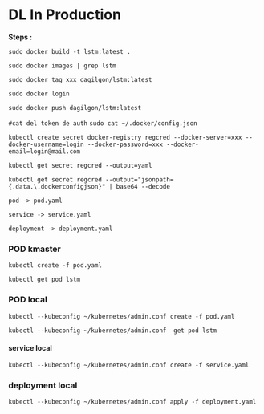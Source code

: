# DL In Production
**Steps :**

`sudo docker build -t lstm:latest .`

`sudo docker images | grep lstm`

`sudo docker tag xxx dagilgon/lstm:latest`

`sudo docker login`

`sudo docker push dagilgon/lstm:latest`

`#cat del token de auth`
`sudo cat ~/.docker/config.json`


`kubectl create secret docker-registry regcred --docker-server=xxx --docker-username=login --docker-password=xxx --docker-email=login@mail.com`

`kubectl get secret regcred --output=yaml`

`kubectl get secret regcred --output="jsonpath={.data.\.dockerconfigjson}" | base64 --decode`

`pod -> pod.yaml`

`service -> service.yaml`

`deployment -> deployment.yaml`

### POD kmaster

`kubectl create -f pod.yaml`

`kubectl get pod lstm`

### POD local

`kubectl --kubeconfig ~/kubernetes/admin.conf create -f pod.yaml`

`kubectl --kubeconfig ~/kubernetes/admin.conf  get pod lstm`

#### service local

`kubectl --kubeconfig ~/kubernetes/admin.conf create -f service.yaml`

### deployment local

`kubectl --kubeconfig ~/kubernetes/admin.conf apply -f deployment.yaml`